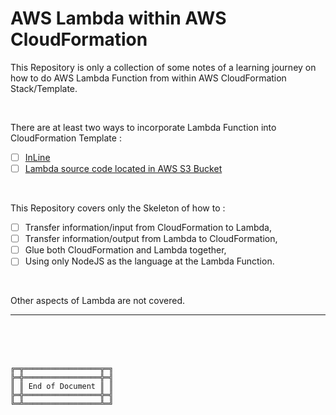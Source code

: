 # AWS Lambda within AWS CloudFormation

This Repository is only a collection of some notes of a learning journey on how to do AWS Lambda Function from within AWS CloudFormation Stack/Template.

<br>

There are at least two ways to incorporate Lambda Function into CloudFormation Template :
- [ ] [InLine](InLine/)
- [ ] [Lambda source code located in AWS S3 Bucket](S3Bucket/)

<br>

This Repository covers only the Skeleton of how to :
- [ ] Transfer information/input from CloudFormation to Lambda,
- [ ] Transfer information/output from Lambda to CloudFormation,
- [ ] Glue both CloudFormation and Lambda together,
- [ ] Using only NodeJS as the language at the Lambda Function.

<br>

Other aspects of Lambda are not covered.



***

<br><br><br>
```
╔═╦═════════════════╦═╗
╠═╬═════════════════╬═╣
║ ║ End of Document ║ ║
╠═╬═════════════════╬═╣
╚═╩═════════════════╩═╝
```
<br><br><br>


